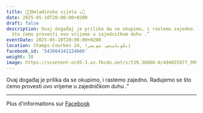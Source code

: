 ```yaml
---
title: 🍫🍪Omladinsko sijelo ☕️🍩
date: 2025-05-10T20:00:00+0200
draft: false
description: Ovaj događaj je prilika da se okupimo, i rastemo zajedno. Radujemo se
  što ćemo provesti ovo vrijeme u zajedničkom duhu .”
eventDate: 2025-05-10T20:00:00+0200
location: Champs-Courbes 24, ‏إيكوبلينس‏، ‏سويسرا‏
facebook_id: '543664342124666'
weight: 30
image: https://scontent-ord5-3.xx.fbcdn.net/v/t39.30808-6/494655977_999846225609310_4487878895912218163_n.jpg?_nc_cat=107&ccb=1-7&_nc_sid=9e60e4&_nc_ohc=wJDCWUoTeXgQ7kNvwEgV1cQ&_nc_oc=AdnlVvytICRUZqfsMO9GhLt8ZMHj-wkcPnh2TpDwBlJO_BI0Ku-nRNf2EaTGnaE3oMs&_nc_zt=23&_nc_ht=scontent-ord5-3.xx&edm=ABTKTjYEAAAA&_nc_gid=p2C9czKkvnuN6pfd3vZJhQ&_nc_tpa=Q5bMBQHF2O0p44UEAVSP2Nir-wMKmrFX3ar2IQ76tH0WnqSiV880MmR88D66oL6cwAraOdACDDEDlfoF7Q&oh=00_AfdiUg4gMJ1Pr2oY0iu35I4g7LCOAqsSU5pvvRkrJG3fUg&oe=69089C98
---
```


Ovaj događaj je prilika da se okupimo, i rastemo zajedno. Radujemo se što ćemo provesti ovo vrijeme u zajedničkom duhu .”

---

Plus d'informations sur [Facebook](https://facebook.com/events/543664342124666)
